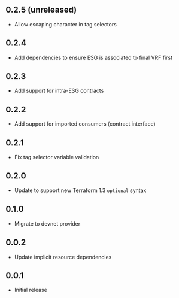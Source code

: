 ## 0.2.5 (unreleased)

- Allow escaping character in tag selectors

## 0.2.4

- Add dependencies to ensure ESG is associated to final VRF first

## 0.2.3

- Add support for intra-ESG contracts

## 0.2.2

- Add support for imported consumers (contract interface)

## 0.2.1

- Fix tag selector variable validation

## 0.2.0

- Update to support new Terraform 1.3 `optional` syntax

## 0.1.0

- Migrate to devnet provider

## 0.0.2

- Update implicit resource dependencies

## 0.0.1

- Initial release

